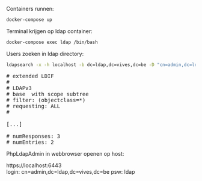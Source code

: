 Containers runnen:
```bash
docker-compose up
```
Terminal krijgen op ldap container:
```bash
docker-compose exec ldap /bin/bash 
```
Users zoeken in ldap directory:
```bash
ldapsearch -x -h localhost -b dc=ldap,dc=vives,dc=be -D "cn=admin,dc=ldap,dc=vives,dc=be" -w ldap
```


<pre>
# extended LDIF
#
# LDAPv3
# base <dc=example,dc=org> with scope subtree
# filter: (objectclass=*)
# requesting: ALL
#

[...]

# numResponses: 3
# numEntries: 2
</pre>


PhpLdapAdmin in webbrowser openen op host:

https://localhost:6443  
login:  cn=admin,dc=ldap,dc=vives,dc=be
psw:      ldap








